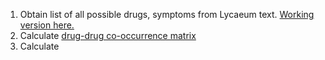 1. Obtain list of all possible drugs, symptoms from Lycaeum text. [Working version here.](../data/processed/lycaeum-forum-processed-has-drug-names.json)
1. Calculate [drug-drug co-occurrence matrix](../data/processed/drug-drug-frequency.csv)
2. Calculate 